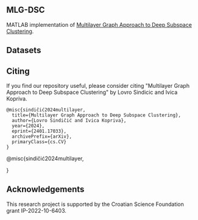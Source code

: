 ## MLG-DSC


MATLAB implementation of [Multilayer Graph Approach to Deep Subspace Clustering](https://arxiv.org/abs/2401.17033).

## Datasets



## Citing

If you find our repository useful, please consider citing "Multilayer Graph Approach to Deep Subspace Clustering" by Lovro Sindicic and Ivica Kopriva.

    @misc{sindičić2024multilayer,
      title={Multilayer Graph Approach to Deep Subspace Clustering}, 
      author={Lovro Sindičić and Ivica Kopriva},
      year={2024},
      eprint={2401.17033},
      archivePrefix={arXiv},
      primaryClass={cs.CV}
    }
    
   @misc{sindičić2024multilayer,
      
}

## Acknowledgements

This research project is supported by the Croatian Science Foundation grant IP-2022-10-6403.
